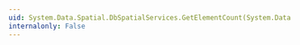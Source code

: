```yaml
---
uid: System.Data.Spatial.DbSpatialServices.GetElementCount(System.Data.Spatial.DbGeometry)
internalonly: False
---
```

